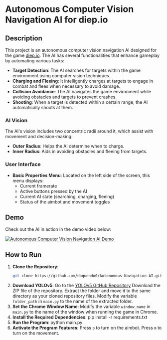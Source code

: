 # Autonomous Computer Vision Navigation AI for diep.io

## Description

This project is an autonomous computer vision navigation AI designed for the game [diep.io](https://diep.io). The AI has several functionalities that enhance gameplay by automating various tasks:

- **Target Detection**: The AI searches for targets within the game environment using computer vision techniques.
- **Charging and Fleeing**: It intelligently charges at targets to engage in combat and flees when necessary to avoid damage.
- **Collision Avoidance**: The AI navigates the game environment while avoiding obstacles and targets to prevent crashes.
- **Shooting**: When a target is detected within a certain range, the AI automatically shoots at them.

### AI Vision

The AI's vision includes two concentric radii around it, which assist with movement and decision-making:
- **Outer Radius**: Helps the AI determine when to charge.
- **Inner Radius**: Aids in avoiding obstacles and fleeing from targets.

### User Interface

- **Basic Properties Menu**: Located on the left side of the screen, this menu displays:
  - Current framerate
  - Active buttons pressed by the AI
  - Current AI state (searching, charging, fleeing)
  - Status of the aimbot and movement toggles

## Demo

Check out the AI in action in the demo video below:

[![Autonomous Computer Vision Navigation AI Demo](http://img.youtube.com/vi/b5HUMx49OpQ/0.jpg)](https://www.youtube.com/watch?v=b5HUMx49OpQ)


## How to Run

1. **Clone the Repository**:
   ```bash
   git clone https://github.com/doquendo0/Autonomous-Navigation-AI.git
2. **Download YOLOv5**:
   Go to the [YOLOv5 GitHub Repository](https://github.com/ultralytics/yolov5)
   Download the ZIP file of the repository.
   Extract the folder and move it to the same directory as your cloned repository files.
   Modify the variable `folder_path` in `main.py` to the name of the extracted folder.
3. **Set the Chrome Window Name**:
   Modify the variable `window_name` in `main.py` to the name of the window when running the game in Chrome.
4. **Install the Required Dependencies**:
   pip install -r requirements.txt
5. **Run the Program**:
   python main.py
6. **Activate the Program Features**:
   Press `p` to turn on the aimbot.
   Press `m` to turn on the movement.
